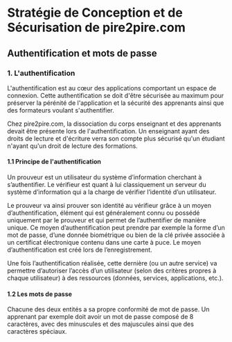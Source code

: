 # Stratégie de Conception et de Sécurisation de pire2pire.com

## Authentification et mots de passe

### 1. L'authentification

L'authentification est au cœur des applications comportant un espace de connexion. 
Cette authentification se doit d'être sécurisée au maximum pour préserver la pérénité de l'application et la sécurité des apprenants ainsi que des formateurs voulant s'authentifier.

Chez pire2pire.com, la dissociation du corps enseignant et des apprenants devait être présente lors de l'authentification. Un enseignant ayant des droits de lecture et d'écriture verra son compte plus sécurisé qu'un étudiant n'ayant qu'un droit de lecture des formations.

#### 1.1 Principe de l'authentification

Un prouveur est un utilisateur du système d’information cherchant à s’authentifier. Le vérifieur est quant à lui classiquement un serveur du système d’information qui a la charge de vérifier l’identité d’un utilisateur.

Le prouveur va ainsi prouver son identité au vérifieur grâce à un moyen d’authentification, élément qui est généralement connu ou possédé uniquement par le prouveur et qui permet de l’authentifier de manière unique. Ce moyen d’authentification peut prendre par exemple la forme d’un mot de passe, d’une donnée biométrique ou bien de la clé privée associée à un certificat électronique contenu dans une carte à puce. Le moyen d’authentification est créé lors de l’enregistrement.

Une fois l’authentification réalisée, cette dernière (ou un autre service) va permettre d’autoriser l’accès d’un utilisateur (selon des critères propres à chaque utilisateur) à des ressources (données, services, applications, etc.).

#### 1.2 Les mots de passe

Chacune des deux entités a sa propre conformité de mot de passe. 
Un apprenant par exemple doit avoir un mot de passe composé de 8 caractères, avec des minuscules et des majuscules ainsi que des caractères spéciaux. 

